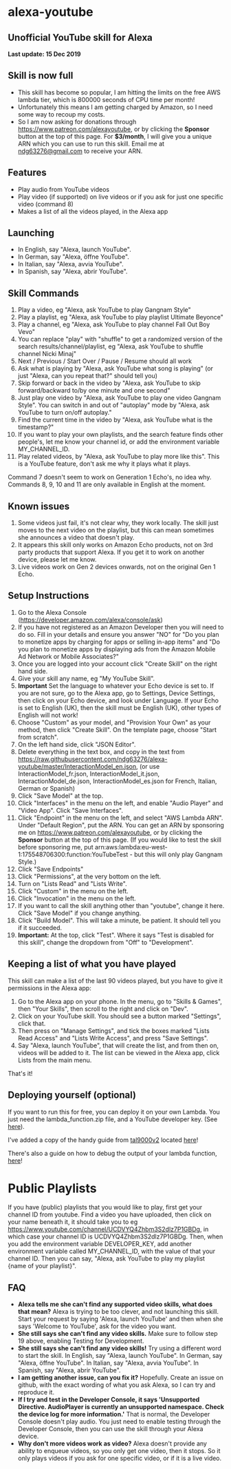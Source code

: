 # alexa-youtube
## Unofficial YouTube skill for Alexa
__Last update: 15 Dec 2019__


## Skill is now full
* This skill has become so popular, I am hitting the limits on the free AWS lambda tier, which is 800000 seconds of CPU time per month!
* Unfortunately this means I am getting charged by Amazon, so I need some way to recoup my costs.
* So I am now asking for donations through https://www.patreon.com/alexayoutube, or by clicking the **Sponsor** button at the top of this page. For **$3/month**, I will give you a unique ARN which you can use to run this skill. Email me at ndg63276@gmail.com to receive your ARN.

## Features
* Play audio from YouTube videos
* Play video (if supported) on live videos or if you ask for just one specific video (command 8)
* Makes a list of all the videos played, in the Alexa app

## Launching
* In English, say "Alexa, launch YouTube". 
* In German, say "Alexa, öffne YouTube". 
* In Italian, say "Alexa, avvia YouTube".
* In Spanish, say "Alexa, abrir YouTube".

## Skill Commands

1. Play a video, eg "Alexa, ask YouTube to play Gangnam Style"
2. Play a playlist, eg "Alexa, ask YouTube to play playlist Ultimate Beyonce"
3. Play a channel, eg "Alexa, ask YouTube to play channel Fall Out Boy Vevo"
4. You can replace "play" with "shuffle" to get a randomized version of the search results/channel/playlist, eg "Alexa, ask YouTube to shuffle channel Nicki Minaj"
5. Next / Previous / Start Over / Pause / Resume should all work
6. Ask what is playing by "Alexa, ask YouTube what song is playing" (or just "Alexa, can you repeat that?" should tell you)
7. Skip forward or back in the video by "Alexa, ask YouTube to skip forward/backward to/by one minute and one second"
8. Just play one video by "Alexa, ask YouTube to play one video Gangnam Style". You can switch in and out of "autoplay" mode by "Alexa, ask YouTube to turn on/off autoplay."
9. Find the current time in the video by "Alexa, ask YouTube what is the timestamp?"
10. If you want to play your own playlists, and the search feature finds other people's, let me know your channel id, or add the environment variable MY_CHANNEL_ID.
11. Play related videos, by "Alexa, ask YouTube to play more like this". This is a YouTube feature, don't ask me why it plays what it plays.

Command 7 doesn't seem to work on Generation 1 Echo's, no idea why.
Commands 8, 9, 10 and 11 are only available in English at the moment.

## Known issues

1. Some videos just fail, it's not clear why, they work locally. The skill just moves to the next video on the playlist, but this can mean sometimes she announces a video that doesn't play.
2. It appears this skill only works on Amazon Echo products, not on 3rd party products that support Alexa. If you get it to work on another device, please let me know.
3. Live videos work on Gen 2 devices onwards, not on the original Gen 1 Echo.

## Setup Instructions

1. Go to the Alexa Console (https://developer.amazon.com/alexa/console/ask)
2. If you have not registered as an Amazon Developer then you will need to do so. Fill in your details and ensure you answer "NO" for "Do you plan to monetize apps by charging for apps or selling in-app items" and "Do you plan to monetize apps by displaying ads from the Amazon Mobile Ad Network or Mobile Associates?"
3. Once you are logged into your account click "Create Skill" on the right hand side.
4. Give your skill any name, eg "My YouTube Skill".
5. **Important** Set the language to whatever your Echo device is set to. If you are not sure, go to the Alexa app, go to Settings, Device Settings, then click on your Echo device, and look under Language. If your Echo is set to English (UK), then the skill must be English (UK), other types of English will not work!
6. Choose "Custom" as your model, and "Provision Your Own" as your method, then click "Create Skill". On the template page, choose "Start from scratch".
7. On the left hand side, click "JSON Editor".
8. Delete everything in the text box, and copy in the text from https://raw.githubusercontent.com/ndg63276/alexa-youtube/master/InteractionModel_en.json, (or use InteractionModel_fr.json, InteractionModel_it.json, InteractionModel_de.json, InteractionModel_es.json for French, Italian, German or Spanish)
9. Click "Save Model" at the top.
10. Click "Interfaces" in the menu on the left, and enable "Audio Player" and "Video App". Click "Save Interfaces".
11. Click "Endpoint" in the menu on the left, and select "AWS Lambda ARN". Under "Default Region", put the ARN. You can get an ARN by sponsoring me on https://www.patreon.com/alexayoutube, or by clicking the **Sponsor** button at the top of this page. (If you would like to test the skill before sponsoring me, put arn:aws:lambda:eu-west-1:175548706300:function:YouTubeTest - but this will only play Gangnam Style.)
12. Click "Save Endpoints"
13. Click "Permissions", at the very bottom on the left.
14. Turn on "Lists Read" and "Lists Write".
15. Click "Custom" in the menu on the left.
16. Click "Invocation" in the menu on the left.
17. If you want to call the skill anything other than "youtube", change it here. Click "Save Model" if you change anything.
18. Click "Build Model". This will take a minute, be patient. It should tell you if it succeeded.
19. **Important:** At the top, click "Test". Where it says "Test is disabled for this skill", change the dropdown from "Off" to "Development". 

## Keeping a list of what you have played
This skill can make a list of the last 90 videos played, but you have to give it permissions in the Alexa app:
1. Go to the Alexa app on your phone. In the menu, go to "Skills & Games", then "Your Skills", then scroll to the right and click on "Dev".
2. Click on your YouTube skill. You should see a button marked "Settings", click that. 
3. Then press on "Manage Settings", and tick the boxes marked "Lists Read Access" and "Lists Write Access", and press "Save Settings".
4. Say "Alexa, launch YouTube", that will create the list, and from then on, videos will be added to it.
The list can be viewed in the Alexa app, click Lists from the main menu.

That's it!


## Deploying yourself (optional)
If you want to run this for free, you can deploy it on your own Lambda. You just need the lambda_function.zip file, and a YouTube developer key. (See [here](https://www.slickremix.com/docs/get-api-key-for-youtube/)).

I've added a copy of the handy guide from [tal9000v2](https://github.com/tal9000v2) located [here](https://github.com/hradec/alexa-youtube/wiki/How-to-deploy-as-a-lambda-at-AWS)!

There's also a guide on how to debug the output of your lambda function, [here](https://github.com/hradec/alexa-youtube/wiki/If-you-skill-doesn't-work---how-to-debug!!)! 

# Public Playlists
If you have (public) playlists that you would like to play, first get your channel ID from youtube. Find a video you have uploaded, then click on your name beneath it, it should take you to eg https://www.youtube.com/channel/UCDVYQ4Zhbm3S2dlz7P1GBDg, in which case your channel ID is UCDVYQ4Zhbm3S2dlz7P1GBDg. Then, when you add the environment variable DEVELOPER_KEY, add another environment variable called MY_CHANNEL_ID, with the value of that your channel ID. Then you can say, "Alexa, ask YouTube to play my playlist {name of your playlist}".


## FAQ
* **Alexa tells me she can't find any supported video skills, what does that mean?**
Alexa is trying to be too clever, and not launching this skill. Start your request by saying 'Alexa, launch YouTube' and then when she says 'Welcome to YouTube', ask for the video you want.
* **She still says she can't find any video skills.**
Make sure to follow step 19 above, enabling Testing for Development.
* **She still says she can't find any video skills!**
Try using a different word to start the skill. In English, say "Alexa, launch YouTube". In German, say "Alexa, öffne YouTube". In Italian, say "Alexa, avvia YouTube". In Spanish, say "Alexa, abrir YouTube".
* **I am getting another issue, can you fix it?**
Hopefully. Create an issue on github, with the exact wording of what you ask Alexa, so I can try and reproduce it.
* **If I try and test in the Developer Console, it says 'Unsupported Directive. AudioPlayer is currently an unsupported namespace. Check the device log for more information.'**
That is normal, the Developer Console doesn't play audio. You just need to enable testing through the Developer Console, then you can use the skill through your Alexa device.
* **Why don't more videos work as video?**
Alexa doesn't provide any ability to enqueue videos, so you only get one video, then it stops. So it only plays videos if you ask for one specific video, or if it is a live video.
